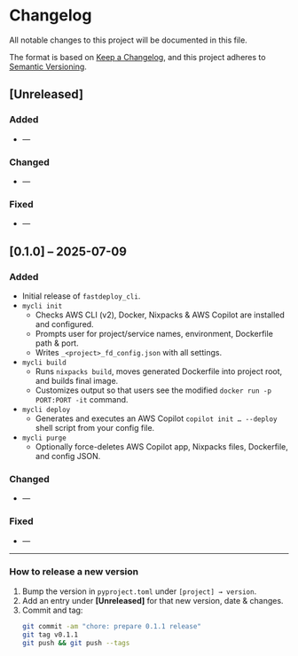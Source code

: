 # Changelog

All notable changes to this project will be documented in this file.

The format is based on [Keep a Changelog](https://keepachangelog.com/en/1.0.0/),
and this project adheres to [Semantic Versioning](https://semver.org/spec/v2.0.0.html).

## [Unreleased]

### Added
- —

### Changed
- —

### Fixed
- —

## [0.1.0] – 2025-07-09

### Added
- Initial release of `fastdeploy_cli`.
- `mycli init`
  - Checks AWS CLI (v2), Docker, Nixpacks & AWS Copilot are installed and configured.
  - Prompts user for project/service names, environment, Dockerfile path & port.
  - Writes `_<project>_fd_config.json` with all settings.
- `mycli build`
  - Runs `nixpacks build`, moves generated Dockerfile into project root, and builds final image.
  - Customizes output so that users see the modified `docker run -p PORT:PORT -it` command.
- `mycli deploy`
  - Generates and executes an AWS Copilot `copilot init … --deploy` shell script from your config file.
- `mycli purge`
  - Optionally force-deletes AWS Copilot app, Nixpacks files, Dockerfile, and config JSON.

### Changed
- —

### Fixed
- —

---

### How to release a new version

1. Bump the version in `pyproject.toml` under `[project] → version`.
2. Add an entry under **[Unreleased]** for that new version, date & changes.
3. Commit and tag:
   ```bash
   git commit -am "chore: prepare 0.1.1 release"
   git tag v0.1.1
   git push && git push --tags
